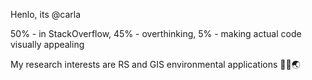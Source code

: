 
Henlo, its @carla 

50% - in StackOverflow,
45% - overthinking,
5%  - making actual code visually appealing

My research interests are RS and GIS environmental applications 🤹‍♀️🌏




<!---  - 💞️ I’m looking to collaborate on ...
- 📫 How to reach me ...   ---!>

<!---
cmmarellano/cmmarellano is a ✨ special ✨ repository because its `README.md` (this file) appears on your GitHub profile.
You can click the Preview link to take a look at your changes.
--->
